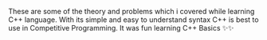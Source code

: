 These are some of the theory and problems which i covered while learning C++ language. With its simple and easy to understand syntax C++ is best to use in Competitive Programming. It was fun learning C++ Basics ✨✨
